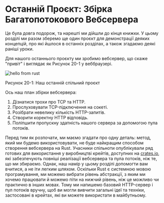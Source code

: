 # Останній Проєкт: Збірка Багатопотокового Вебсервера

Це була довга подорож, та нарешті ми дійшли до кінця книжки. У цьому розділі ми разом зберемо ще один проєкт для демонстрації деяких концепцій, про які йшлося в останніх розділах, а також згадаємо деякі раніші уроки.

Для нашого останнього проєкту ми зробимо вебсервер, що скаже "привіт" і виглядає як Рисунок 20-1 у веббраузері.

![hello from rust](img/trpl20-01.png)

<span class="caption">Рисунок 20-1: Наш останній спільний проєкт</span>

Ось наш план збірки вебсервера:

1. Дізнатися трохи про TCP та HTTP.
2. Прослуховувати TCP-підключення на сокеті.
3. Розібрати невелику кількість HTTP-запитів.
4. Створити коректну HTTP відповідь.
5. Поліпшити пропускну здатність нашого сервера за допомогою пула потоків.

Перед тим як розпочати, ми маємо згадати про одну деталь: метод, який ми будемо використовувати, не буде найкращим способом створення вебсервера на Rust. Учасники спільноти опублікували ряд готових для використання у виробництві крейтів, доступних на [crates.io](https://crates.io/), які забезпечують повніші реалізації вебсервера та пула потоків, ніж те, що ми збираємо. Однак, наш намір у цьому розділі допомогти вам вчитися, а не іти легким шляхом. Оскільки Rust є системною мовою програмування, ми можемо вибрати рівень абстракції, з яким ми хочемо працювати й можемо піти на нижчий рівень, ніж це можливо чи практично в інших мовах. Тому ми напишемо базовий HTTP-сервер і пул потоків вручну, щоб ви могли вивчити загальні ідеї та техніки, застосовані в крейтах, які ви можете використати в майбутньому.
